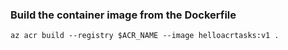 
### Build the container image from the Dockerfile
```
az acr build --registry $ACR_NAME --image helloacrtasks:v1 .
```
